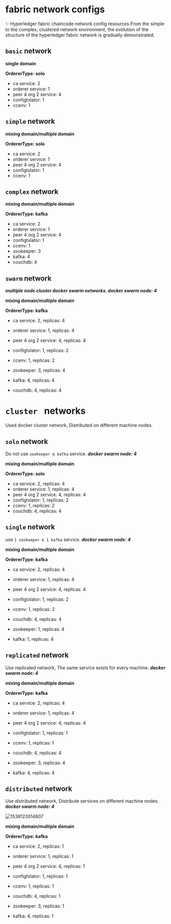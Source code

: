 # fabric network configs
:sparkles: Hyperledger fabric chaincode network config resources.From the simple to the complex, clustered network environment, the evolution of the structure of the hyperledger fabric network is gradually demonstrated.

## `basic` network

**single domain**

**OrdererType: solo**

+ ca service: 2
+ orderer service: 1
+ peer 4 org 2 service: 4
+ configtxlator: 1
+ ccenv: 1



## `simple` network

**mixing domain/multiple domain**

**OrdererType: solo**

- ca service: 2
- orderer service: 1
- peer 4 org 2 service: 4
- configtxlator: 1
- ccenv: 1



## `complex` network

**mixing domain/multiple domain**

**OrdererType: kafka**

- ca service: 2
- orderer service: 1
- peer 4 org 2 service: 4
- configtxlator: 1
- ccenv: 1
- zookeeper: 3
- kafka: 4
- couchdb: 4



## `swarm` network

***multiple node cluster docker swarm networks. docker swarm node: 4***

**mixing domain/multiple domain**

**OrdererType: kafka**

- ca service: 2, replicas: 4

- orderer service: 1, replicas: 4

- peer 4 org 2 service: 4, replicas: 4

- configtxlator: 1, replicas: 2

- ccenv: 1, replicas: 2

- zookeeper: 3, replicas: 4

- kafka: 4, replicas: 4

- couchdb: 4, replicas: 4


# `cluster ` networks

Used docker cluster network, Distributed on different machine nodes.

## `solo`  network

Do not use `zookeeper & kafka` service. ***docker swarm node: 4***

**mixing domain/multiple domain**

**OrdererType: solo**

- ca service: 2, replicas: 4
- orderer service: 1, replicas: 4
- peer 4 org 2 service: 4, replicas: 4
- configtxlator: 1, replicas: 2
- ccenv: 1, replicas: 2
- couchdb: 4, replicas: 4

## `single`  network

use `1 zookeeper & 1 kafka` service. ***docker swarm node: 4***

**mixing domain/multiple domain**

**OrdererType: kafka**

- ca service: 2, replicas: 4
- orderer service: 1, replicas: 4
- peer 4 org 2 service: 4, replicas: 4
- configtxlator: 1, replicas: 2
- ccenv: 1, replicas: 2
- couchdb: 4, replicas: 4

- zookeeper: 1, replicas: 4
- kafka: 1, replicas: 4

## `replicated`  network

Use replicated network, The same service exists for every machine. ***docker swarm node: 4***

**mixing domain/multiple domain**

**OrdererType: kafka**

- ca service: 2, replicas: 4
- orderer service: 1, replicas: 4
- peer 4 org 2 service: 4, replicas: 4
- configtxlator: 1, replicas: 1
- ccenv: 1, replicas: 1
- couchdb: 4, replicas: 4

- zookeeper: 3, replicas: 4
- kafka: 4, replicas: 4

## `distributed`  network

Use distributed network, Distribute services on different machine nodes. ***docker swarm node: 4***

![1538123014807](D:\work_private\notes\blockchain\.img\1538123014807.png)

**mixing domain/multiple domain**

**OrdererType: kafka**

- ca service: 2, replicas: 1
- orderer service: 1, replicas: 1
- peer 4 org 2 service: 4, replicas: 1
- configtxlator: 1, replicas: 1
- ccenv: 1, replicas: 1
- couchdb: 4, replicas: 1

- zookeeper: 3, replicas: 1
- kafka: 4, replicas: 1
